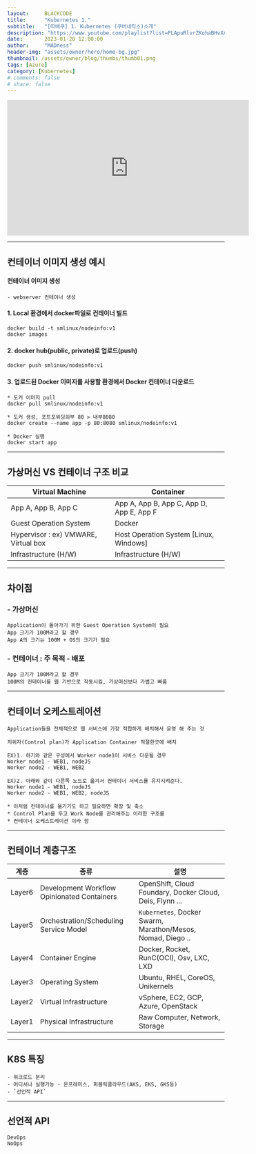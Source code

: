 ```yaml
---
layout:     BLACKCODE
title:      "Kubernetes 1."
subtitle:   "[따배쿠] 1. Kubernetes (쿠버네티스)소개"
description: "https://www.youtube.com/playlist?list=PLApuRlvrZKohaBHvXAOhUD-RxD0uQ3z0c"
date:       2023-01-20 12:00:00
author:     "MADness"
header-img: "assets/owner/hero/home-bg.jpg"
thumbnail: /assets/owner/blog/thumbs/thumb01.png
tags: [Azure]
category: [Kubernetes]
# comments: false
# share: false
---
```


<iframe width="560" height="315" src="https://www.youtube.com/embed/Sj9Z6-w1VUE?list=PLApuRlvrZKohaBHvXAOhUD-RxD0uQ3z0c" title="[따배쿠] 1. Kubernetes (쿠버네티스)소개" frameborder="0" allow="accelerometer; autoplay; clipboard-write; encrypted-media; gyroscope; picture-in-picture; web-share" allowfullscreen></iframe>

---

## 컨테이너 이미지 생성 예시
#### 컨테이너 이미지 생성
    - webserver 컨테이너 생성

#### 1. Local 환경에서 docker파일로 컨테이너 빌드 

    docker build -t smlinux/nodeinfo:v1
    docker images

#### 2. docker hub(public, private)로 업로드(push)

    docker push smlinux/nodeinfo:v1

#### 3. 업로드된 Docker 이미지를 사용할 환경에서 Docker 컨테이너 다운로드

    * 도커 이미지 pull
    docker pull smlinux/nodeinfo:v1

    * 도커 생성, 포트포워딩외부 80 > 내부8080
    docker create --name app -p 80:8080 smlinux/nodeinfo:v1
    
    * Docker 실행
    docker start app

---

## 가상머신 VS 컨테이너 구조 비교

Virtual Machine                         | Container
--------------------------------------- | ---------
App A, App B, App C                     | App A, App B, App C, App D, App E, App F
Guest Operation System                  | Docker
Hypervisor : ex) VMWARE, Virtual box    | Host Operation System [Linux, Windows]
Infrastructure (H/W)                    | Infrastructure (H/W)

---

## 차이점
### - 가상머신

    Application이 돌아가기 위한 Guest Operation System이 필요
    App 크기가 100M라고 할 경우
    App A의 크기는 100M + OS의 크기가 필요

### - 컨테이너 : 주 목적 - 배포

    App 크기가 100M라고 할 경우
    100M의 컨테이너를 웹 기반으로 작동시킴, 가상머신보다 가볍고 빠름

---

## 컨테이너 오케스트레이션
    Application들을 전체적으로 웹 서비스에 가장 적합하게 배치해서 운영 해 주는 것
    
    지위자(Control plan)가 Application Container 적절한곳에 배치
    
    EX)1. 하기와 같은 구성에서 Worker node1이 서비스 다운될 경우
    Worker node1 - WEB1, nodeJS
    Worker node2 - WEB1, WEB2
    
    EX)2. 아래와 같이 다른쪽 노드로 옮겨서 컨테이너 서비스를 유지시켜준다.
    Worker node1 - WEB1, nodeJS
    Worker node2 - WEB1, WEB2, nodeJS

    * 이처럼 컨테이너를 옮기기도 하고 필요하면 확장 및 축소
    * Control Plan을 두고 Work Node를 관리해주는 이러한 구조를
    * 컨테이너 오케스트레이션 이라 함


---

## 컨테이너 계층구조

계층 | 종류 | 설명
---- | ---- | ----
Layer6 | Development Workflow<br>Opinionated Containers | OpenShift, Cloud Foundary, Docker Cloud, Deis, Flynn ...
Layer5 | Orchestration/Scheduling Service Model | `Kubernetes`, Docker Swarm, Marathon/Mesos, Nomad, Diego ..
Layer4 | Container Engine | Docker, Rocket, RunC(OCI), Osv, LXC, LXD
Layer3 | Operating System | Ubuntu, RHEL, CoreOS, Unikernels
Layer2 | Virtual Infrastructure | vSphere, EC2, GCP, Azure, OpenStack
Layer1 | Physical Infrastructure | Raw Computer, Network, Storage

---

## K8S 특징
    - 워크로드 분리
    - 어디서나 실행가능 - 온프레미스, 퍼블릭클라우드(AKS, EKS, GKS등)
    - `선언적 API`

---

## 선언적 API
    DevOps
    NoOps